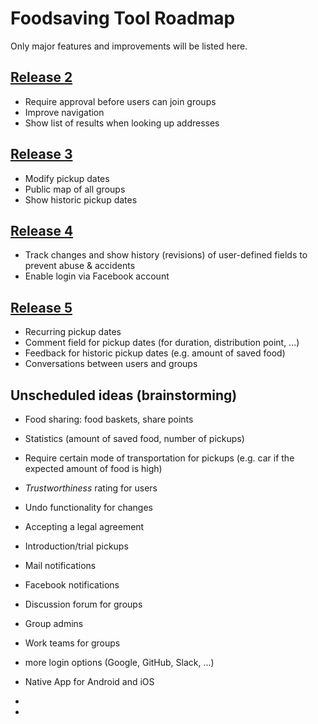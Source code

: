 # Foodsaving Tool Roadmap

Only major features and improvements will be listed here.

## [Release 2](https://github.com/yunity/foodsaving-frontend/milestone/6)

- Require approval before users can join groups
- Improve navigation
- Show list of results when looking up addresses

## [Release 3](https://github.com/yunity/foodsaving-frontend/milestone/7)

- Modify pickup dates
- Public map of all groups
- Show historic pickup dates

## [Release 4](https://github.com/yunity/foodsaving-frontend/milestone/9)

- Track changes and show history (revisions) of user-defined fields to prevent abuse & accidents
- Enable login via Facebook account

## [Release 5](https://github.com/yunity/foodsaving-frontend/milestone/10)

- Recurring pickup dates
- Comment field for pickup dates (for duration, distribution point, ...)
- Feedback for historic pickup dates (e.g. amount of saved food)
- Conversations between users and groups

## Unscheduled ideas (brainstorming)

- Food sharing: food baskets, share points
- Statistics (amount of saved food, number of pickups)
- Require certain mode of transportation for pickups (e.g. car if the expected amount of food is high)
- _Trustworthiness_ rating for users
- Undo functionality for changes
- Accepting a legal agreement
- Introduction/trial pickups
- Mail notifications
- Facebook notifications
- Discussion forum for groups
- Group admins
- Work teams for groups
- more login options (Google, GitHub, Slack, ...)
- Native App for Android and iOS
-


-
